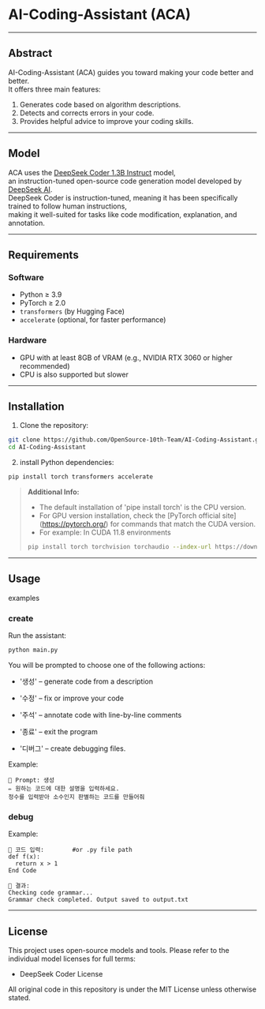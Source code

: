 # AI-Coding-Assistant (ACA)

---

## Abstract

AI-Coding-Assistant (ACA) guides you toward making your code better and better.  
It offers three main features:

1. Generates code based on algorithm descriptions.  
2. Detects and corrects errors in your code.  
3. Provides helpful advice to improve your coding skills.

---

## Model

ACA uses the [DeepSeek Coder 1.3B Instruct](https://huggingface.co/deepseek-ai/deepseek-coder-1.3b-instruct) model,  
an instruction-tuned open-source code generation model developed by [DeepSeek AI](https://huggingface.co/deepseek-ai).  
DeepSeek Coder is instruction-tuned, meaning it has been specifically trained to follow human instructions,  
making it well-suited for tasks like code modification, explanation, and annotation.

---

## Requirements

### Software

- Python ≥ 3.9  
- PyTorch ≥ 2.0  
- `transformers` (by Hugging Face)  
- `accelerate` (optional, for faster performance)  

### Hardware

- GPU with at least 8GB of VRAM (e.g., NVIDIA RTX 3060 or higher recommended)  
- CPU is also supported but slower

---

## Installation

1. Clone the repository:

```bash
git clone https://github.com/OpenSource-10th-Team/AI-Coding-Assistant.git
cd AI-Coding-Assistant
```

2. install Python dependencies:

```bash
pip install torch transformers accelerate
```

> **Additional Info:**  
> - The default installation of 'pipe install torch' is the CPU version.  
> - For GPU version installation, check the [PyTorch official site] (https://pytorch.org/) for commands that match the CUDA version.  
> - For example: In CUDA 11.8 environments
> ```bash
> pip install torch torchvision torchaudio --index-url https://download.pytorch.org/whl/cu118
> ```

---

## Usage
examples
 
### create
Run the assistant:

```bash
python main.py
```

You will be prompted to choose one of the following actions:
- '생성' – generate code from a description

- '수정' – fix or improve your code

- '주석' – annotate code with line-by-line comments

- '종료' – exit the program

- '디버그' – create debugging files. 

Example:

```text
💬 Prompt: 생성
✏️ 원하는 코드에 대한 설명을 입력하세요.
정수를 입력받아 소수인지 판별하는 코드를 만들어줘
```

### debug

Example:

```text
💬 코드 입력:        #or .py file path
def f(x):
  return x > 1
End Code

💬 결과:
Checking code grammar...
Grammar check completed. Output saved to output.txt
```

---

## License

This project uses open-source models and tools. Please refer to the individual model licenses for full terms:

- DeepSeek Coder License

All original code in this repository is under the MIT License unless otherwise stated.
